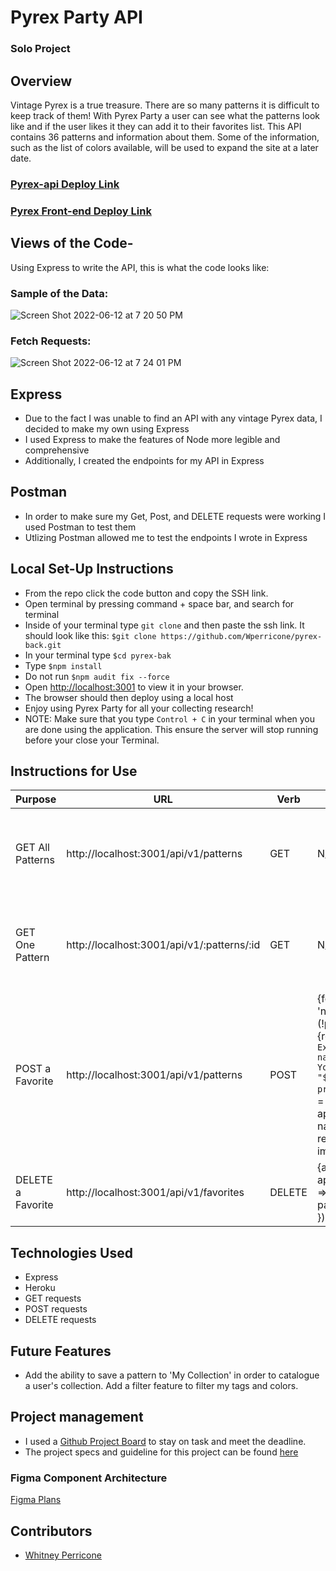# Pyrex Party API

### Solo Project

## Overview

Vintage Pyrex is a true treasure. There are so many patterns it is difficult to keep track of them! With Pyrex Party a user can see what the patterns look like and if the user likes it they can add it to their favorites list. This API contains 36 patterns and information about them. Some of the information, such as the list of colors available, will be used to expand the site at a later date.


### [Pyrex-api Deploy Link](https://github.com/Wperricone/pyrex-back.git)
### [Pyrex Front-end Deploy Link](https://github.com/Wperricone/pyrex-front.git)


## Views of the Code-
Using Express to write the API, this is what the code looks like: 

### Sample of the Data:
![Screen Shot 2022-06-12 at 7 20 50 PM](https://user-images.githubusercontent.com/96502923/173263343-8d0c9757-b56d-419a-a0e7-2ebddaa206c4.png)

### Fetch Requests:
![Screen Shot 2022-06-12 at 7 24 01 PM](https://user-images.githubusercontent.com/96502923/173263433-d36625ee-7590-4bd5-8622-d74f28fa9e6c.png)


## Express

- Due to the fact I was unable to find an API with any vintage Pyrex data, I decided to make my own using Express
- I used Express to make the features of Node more legible and comprehensive
- Additionally, I created the endpoints for my API in Express


## Postman

- In order to make sure my Get, Post, and DELETE requests were working I used Postman to test them
- Utlizing Postman allowed me to test the endpoints I wrote in Express



## Local Set-Up Instructions

- From the repo click the code button and copy the SSH link.
- Open terminal by pressing command + space bar, and search for terminal
- Inside of your terminal type `git clone` and then paste the ssh link. It should look like this: `$git clone https://github.com/Wperricone/pyrex-back.git`
- In your terminal type `$cd pyrex-bak`
- Type `$npm install`
- Do not run `$npm audit fix --force`
- Open [http://localhost:3001](http://localhost:3001) to view it in your browser.
- The browser should then deploy using a local host
- Enjoy using Pyrex Party for all your collecting research!
- NOTE: Make sure that you type `Control + C` in your terminal when you are done using the application. This ensure the server will stop running before your close your Terminal.

## Instructions for Use

<!-- - On opening the browser, a user is free to scroll the displayed patterns
- The first set of data is the patterns data, and after is the Favorites data

- A user can also create a new course by clicking on the 'Add New Course' tab. Once there a user can either create a new course, or choose a course to add lessons to. -->

| Purpose | URL | Verb | Request Body | Sample Response |
| ---- | ---- | ---- | ---- | ---- |
| GET All Patterns | http://localhost:3001/api/v1/patterns | GET | N/A | [{id: "1", name: "Gooseberry", tags: ["leaves", "berries", "flowers", "gooseberry"], colors: ["yellow", "black", "pink", "white"], img:"https://i.ibb.co/yPJKLwC/th-gooseberry.jpg"}] |
| GET One Pattern | http://localhost:3001/api/v1/:patterns/:id | GET | N/A | [{id: "1", name: "Gooseberry", tags: ["leaves", "berries", "flowers", "gooseberry"], colors: ["yellow", "black", "pink", "white"], img:"https://i.ibb.co/yPJKLwC/th-gooseberry.jpg"}] |
| POST a Favorite | http://localhost:3001/api/v1/patterns | POST | {for (let requiredParameter of ['id', 'name', 'img' ]) {if (!pattern[requiredParameter]) {response.status(422).send({ error: `Expected format: { id: <String>, name: <String>, img:<String> }. You're missing a "${requiredParameter}" property.`});}} const { id, name, img } = pattern; app.locals.data.favorites.push({ id, name, img }); response.status(201).json({ id, name, img });} |
| DELETE a Favorite | http://localhost:3001/api/v1/favorites | DELETE | {app.locals.data.favorites = app.locals.data.favorites.filter(favorite => parseInt(favorite.id) !== parseInt(id)) res.status(202).json({ id })}` | N/A |



## Technologies Used

- Express
- Heroku
- GET requests
- POST requests
- DELETE requests

## Future Features

- Add the ability to save a pattern to 'My Collection' in order to catalogue a user's collection. Add a filter feature to filter my tags and colors.

## Project management

- I used a [Github Project Board](https://github.com/Wperricone/pyrex-back/projects/1) to stay on task and meet the deadline.
- The project specs and guideline for this project can be found [here](https://frontend.turing.edu/projects/module-3/showcase.html)


### Figma Component Architecture

[Figma Plans](https://www.figma.com/file/WcoKh0P7InqavQVEALLxCA/Pyrex-Plan)

## Contributors

- [Whitney Perricone](https://github.com/Wperricone)
